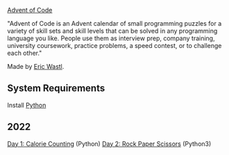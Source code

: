 [Advent of Code](https://adventofcode.com/)

"Advent of Code is an Advent calendar of small programming puzzles for a variety of skill sets and skill levels that can be solved in any programming language you like. People use them as interview prep, company training, university coursework, practice problems, a speed contest, or to challenge each other."

Made by [Eric Wastl](http://was.tl/).

## System Requirements

Install [Python](https://www.python.org/)

## 2022

[Day 1: Calorie Counting](2022/1/README.md) (Python)
[Day 2: Rock Paper Scissors](2022/2/README.md) (Python3)
